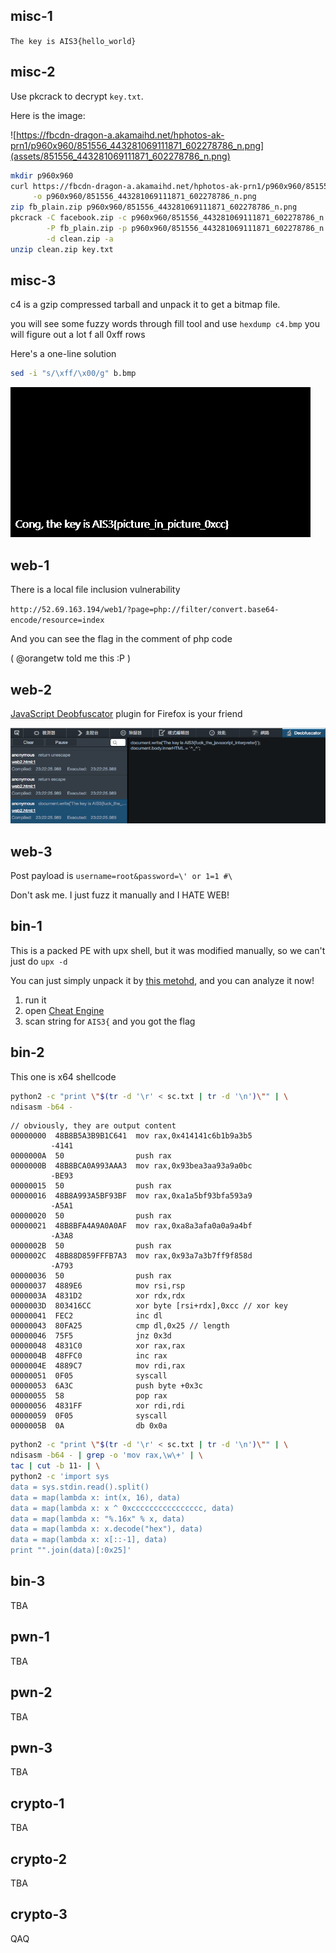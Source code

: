 ## misc-1

`The key is AIS3{hello_world}`

## misc-2

Use pkcrack to decrypt `key.txt`.

Here is the image:

![https://fbcdn-dragon-a.akamaihd.net/hphotos-ak-prn1/p960x960/851556_443281069111871_602278786_n.png](assets/851556_443281069111871_602278786_n.png)

``` sh
mkdir p960x960
curl https://fbcdn-dragon-a.akamaihd.net/hphotos-ak-prn1/p960x960/851556_443281069111871_602278786_n.png \
     -o p960x960/851556_443281069111871_602278786_n.png
zip fb_plain.zip p960x960/851556_443281069111871_602278786_n.png
pkcrack -C facebook.zip -c p960x960/851556_443281069111871_602278786_n.png \
        -P fb_plain.zip -p p960x960/851556_443281069111871_602278786_n.png \
        -d clean.zip -a
unzip clean.zip key.txt
```

## misc-3

c4 is a gzip compressed tarball and unpack it to get a bitmap file.

you will see some fuzzy words through fill tool and
use `hexdump c4.bmp` you will figure out a lot f all 0xff rows

Here's a one-line solution

``` sh
sed -i "s/\xff/\x00/g" b.bmp
```

![Cong, the key is AIS3{picture_in_picture_0xcc}](assets/c4-processed.bmp)

## web-1

There is a local file inclusion vulnerability

`http://52.69.163.194/web1/?page=php://filter/convert.base64-encode/resource=index`

And you can see the flag in the comment of php code

( @orangetw told me this :P )

## web-2

[JavaScript Deobfuscator](https://github.com/palant/jsdeobfuscator) plugin for Firefox is your friend

![JavaScript Deobfuscator](assets/javascript-deobfuscator.png)

## web-3

Post payload is `username=root&password=\' or 1=1 #\`

Don't ask me. I just fuzz it manually and I HATE WEB!

## bin-1

This is a packed PE with upx shell, but it was modified manually, so we can't just do `upx -d`

You can just simply unpack it by
[this metohd](http://www.behindthefirewalls.com/2013/12/unpacking-upx-file-manually-with-ollydbg.html),
and you can analyze it now!

1. run it
2. open [Cheat Engine](http://cheatengine.org/)
3. scan string for `AIS3{` and you got the flag

## bin-2

This one is x64 shellcode

``` sh
python2 -c "print \"$(tr -d '\r' < sc.txt | tr -d '\n')\"" | \
ndisasm -b64 -
```

```
// obviously, they are output content
00000000  48B8B5A3B9B1C641  mov rax,0x414141c6b1b9a3b5
         -4141
0000000A  50                push rax
0000000B  48B8BCA0A993AAA3  mov rax,0x93bea3aa93a9a0bc
         -BE93
00000015  50                push rax
00000016  48B8A993A5BF93BF  mov rax,0xa1a5bf93bfa593a9
         -A5A1
00000020  50                push rax
00000021  48B8BFA4A9A0A0AF  mov rax,0xa8a3afa0a0a9a4bf
         -A3A8
0000002B  50                push rax
0000002C  48B88D859FFFB7A3  mov rax,0x93a7a3b7ff9f858d
         -A793
00000036  50                push rax
00000037  4889E6            mov rsi,rsp
0000003A  4831D2            xor rdx,rdx
0000003D  803416CC          xor byte [rsi+rdx],0xcc // xor key
00000041  FEC2              inc dl
00000043  80FA25            cmp dl,0x25 // length
00000046  75F5              jnz 0x3d
00000048  4831C0            xor rax,rax
0000004B  48FFC0            inc rax
0000004E  4889C7            mov rdi,rax
00000051  0F05              syscall
00000053  6A3C              push byte +0x3c
00000055  58                pop rax
00000056  4831FF            xor rdi,rdi
00000059  0F05              syscall
0000005B  0A                db 0x0a

```

``` sh
python2 -c "print \"$(tr -d '\r' < sc.txt | tr -d '\n')\"" | \
ndisasm -b64 - | grep -o 'mov rax,\w\+' | \
tac | cut -b 11- | \
python2 -c 'import sys
data = sys.stdin.read().split()
data = map(lambda x: int(x, 16), data)
data = map(lambda x: x ^ 0xcccccccccccccccc, data)
data = map(lambda x: "%.16x" % x, data)
data = map(lambda x: x.decode("hex"), data)
data = map(lambda x: x[::-1], data)
print "".join(data)[:0x25]'
```

## bin-3

TBA

## pwn-1

TBA

## pwn-2

TBA

## pwn-3

TBA

## crypto-1

TBA

## crypto-2

TBA

## crypto-3

QAQ
